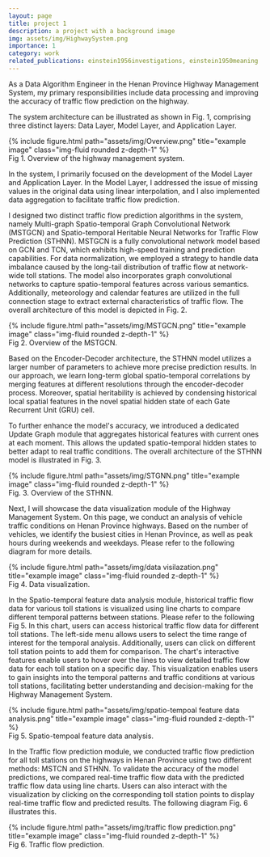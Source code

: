```yaml
---
layout: page
title: project 1
description: a project with a background image
img: assets/img/HighwaySystem.png
importance: 1
category: work
related_publications: einstein1956investigations, einstein1950meaning
---
```


As a Data Algorithm Engineer in the Henan Province Highway Management System, my primary responsibilities include data processing and improving the accuracy of traffic flow prediction on the highway.

The system architecture can be illustrated as shown in Fig. 1, comprising three distinct layers: Data Layer, Model Layer, and Application Layer.

<div class="row">
    <div class="col-sm mt-3 mt-md-0">
        {% include figure.html path="assets/img/Overview.png" title="example image" class="img-fluid rounded z-depth-1" %}
    </div>
</div>
<div class="caption">
    Fig 1. Overview of the highway management system.
</div>

In the system, I primarily focused on the development of the Model Layer and Application Layer. In the Model Layer, I addressed the issue of missing values in the original data using linear interpolation, and I also implemented data aggregation to facilitate traffic flow prediction.

I designed two distinct traffic flow prediction algorithms in the system, namely Multi-graph Spatio-temporal Graph Convolutional Network (MSTGCN) and Spatio-temporal Heritable Neural Networks for Traffic Flow Prediction (STHNN). MSTGCN is a fully convolutional network model based on GCN and TCN, which exhibits high-speed training and prediction capabilities. For data normalization, we employed a strategy to handle data imbalance caused by the long-tail distribution of traffic flow at network-wide toll stations. The model also incorporates graph convolutional networks to capture spatio-temporal features across various semantics. Additionally, meteorology and calendar features are utilized in the full connection stage to extract external characteristics of traffic flow. The overall architecture of this model is depicted in Fig. 2.

<div class="row">
    <div class="col-sm mt-3 mt-md-0">
        {% include figure.html path="assets/img/MSTGCN.png" title="example image" class="img-fluid rounded z-depth-1" %}
    </div>
</div>
<div class="caption">
    Fig 2. Overview of the MSTGCN.
</div>

Based on the Encoder-Decoder architecture, the STHNN model utilizes a larger number of parameters to achieve more precise prediction results. In our approach, we learn long-term global spatio-temporal correlations by merging features at different resolutions through the encoder-decoder process. Moreover, spatial heritability is achieved by condensing historical local spatial features in the novel spatial hidden state of each Gate Recurrent Unit (GRU) cell.

To further enhance the model's accuracy, we introduced a dedicated Update Graph module that aggregates historical features with current ones at each moment. This allows the updated spatio-temporal hidden states to better adapt to real traffic conditions. The overall architecture of the STHNN model is illustrated in Fig. 3.

<div class="row">
    <div class="col-sm mt-3 mt-md-0">
        {% include figure.html path="assets/img/STGNN.png" title="example image" class="img-fluid rounded z-depth-1" %}
    </div>
</div>
<div class="caption">
    Fig. 3. Overview of the STHNN.
</div>

Next, I will showcase the data visualization module of the Highway Management System. On this page, we conduct an analysis of vehicle traffic conditions on Henan Province highways. Based on the number of vehicles, we identify the busiest cities in Henan Province, as well as peak hours during weekends and weekdays. Please refer to the following diagram for more details.

<div class="row">
    <div class="col-sm mt-3 mt-md-0">
        {% include figure.html path="assets/img/data visilazation.png" title="example image" class="img-fluid rounded z-depth-1" %}
    </div>
</div>
<div class="caption">
    Fig 4. Data visualization.
</div>

In the Spatio-temporal feature data analysis module, historical traffic flow data for various toll stations is visualized using line charts to compare different temporal patterns between stations. Please refer to the following Fig 5. In this chart, users can access historical traffic flow data for different toll stations. The left-side menu allows users to select the time range of interest for the temporal analysis. Additionally, users can click on different toll station points to add them for comparison. The chart's interactive features enable users to hover over the lines to view detailed traffic flow data for each toll station on a specific day. This visualization enables users to gain insights into the temporal patterns and traffic conditions at various toll stations, facilitating better understanding and decision-making for the Highway Management System.

<div class="row">
    <div class="col-sm mt-3 mt-md-0">
        {% include figure.html path="assets/img/spatio-tempoal feature data analysis.png" title="example image" class="img-fluid rounded z-depth-1" %}
    </div>
</div>
<div class="caption">
    Fig 5. Spatio-tempoal feature data analysis.
</div>

In the Traffic flow prediction module, we conducted traffic flow prediction for all toll stations on the highways in Henan Province using two different methods: MSTCN and STHNN. To validate the accuracy of the model predictions, we compared real-time traffic flow data with the predicted traffic flow data using line charts. Users can also interact with the visualization by clicking on the corresponding toll station points to display real-time traffic flow and predicted results. The following diagram Fig. 6 illustrates this.
<div class="row">
    <div class="col-sm mt-3 mt-md-0">
        {% include figure.html path="assets/img/traffic flow prediction.png" title="example image" class="img-fluid rounded z-depth-1" %}
    </div>
</div>
<div class="caption">
    Fig 6. Traffic flow prediction.
</div>
